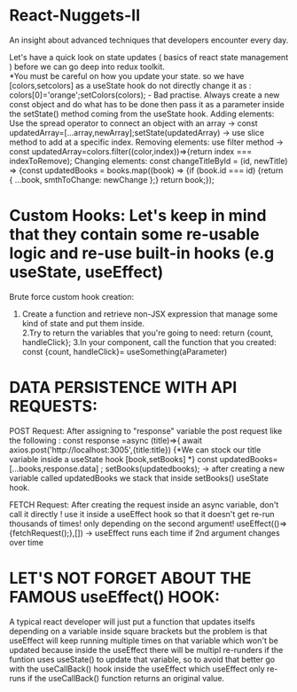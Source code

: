 # React-Nuggets-II
An insight about advanced techniques that developers encounter every day.

Let's have a quick look on state updates ( basics of react state management ) before we can go deep into redux toolkit.   
*You must be careful on how you update your state.
so we have [colors,setcolors] as a useState hook do not directly change it as : colors[0]='orange';setColors(colors); - Bad practise.
Always create a new const object and do what has to be done then pass it as a parameter inside the setState() method coming from the useState hook.
Adding elements: Use the spread operator to connect an object with an array -> const updatedArray=[...array,newArray];setState(updatedArray)   -> use slice method to add at a specific index.
Removing elements: use filter method -> const updatedArray=colors.filter((color,index))=>{return index === indexToRemove);
Changing elements:  const changeTitleById = (id, newTitle) => {const updatedBooks = books.map((book) => {if (book.id === id) {return { ...book, smthToChange: newChange };} return book;});

# Custom Hooks: Let's keep in mind that they contain some re-usable logic and re-use built-in hooks (e.g useState, useEffect)   
Brute force custom hook creation:    
1. Create a function and retrieve non-JSX expression that manage some kind of state and put them inside.   
2.Try to return the variables that you're going to need: return {count, handleClick};
3.In your component, call the function that you created: const {count, handleClick}= useSomething(aParameter)


# DATA PERSISTENCE WITH API REQUESTS:   
POST Request: After assigning to "response" variable the post request like the following : const response =async (title)=>{ await axios.post('http://localhost:3005',{title:title}) {*We can stock our title variable inside a useState hook [book,setBooks] *}  const updatedBooks=[...books,response.data] ; setBooks(updatedbooks); -> after creating a new variable called updatedBooks we stack that inside setBooks() useState hook.

FETCH Request: After creating the request inside an async variable, don't call it directly ! use it inside a useEffect hook so that it doesn't get re-run thousands of times! only depending on the second argument!
useEffect(()=>{fetchRequest();},[])    -> useEffect runs each time if 2nd argument changes over time        

# LET'S NOT FORGET ABOUT THE FAMOUS useEffect() HOOK:
A typical react developer will just put a function that updates itselfs depending on a variable  inside square brackets but the problem is that useEffect will keep running multiple times on that variable which won't be updated because inside the useEffect there will be multipl re-runders if the funtion uses useState() to update that variable, so to avoid that better go with the useCallBack() hook inside the useEffect which useEffect only re-runs if the useCallBack() function returns an original value. 

